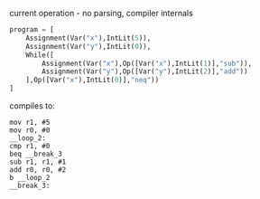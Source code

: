current operation - no parsing, compiler internals
```python
program = [
    Assignment(Var("x"),IntLit(5)),
    Assignment(Var("y"),IntLit(0)),
    While([
        Assignment(Var("x"),Op([Var("x"),IntLit(1)],"sub")),
        Assignment(Var("y"),Op([Var("y"),IntLit(2)],"add"))
    ],Op([Var("x"),IntLit(0)],"neq"))
]
```
compiles to:
```x86asm
mov r1, #5
mov r0, #0
__loop_2:
cmp r1, #0
beq __break_3
sub r1, r1, #1
add r0, r0, #2
b __loop_2
__break_3:
```